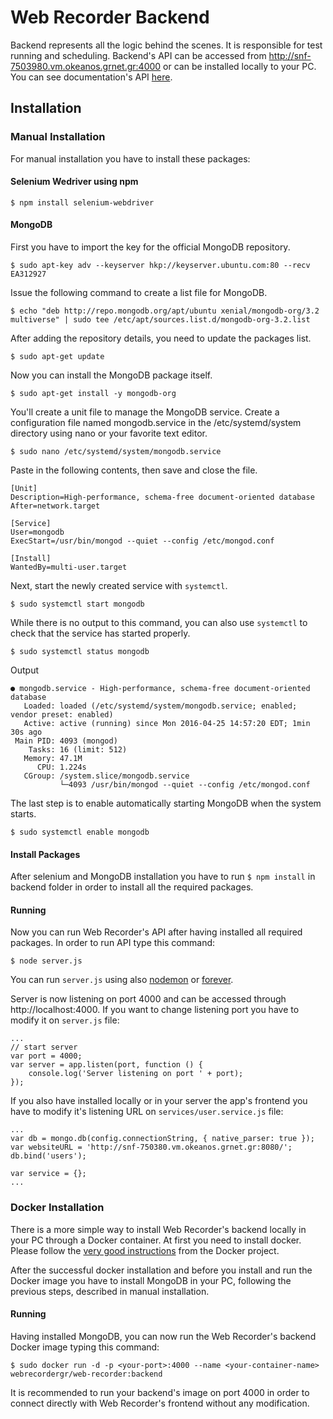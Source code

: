 # Web Recorder Backend
Backend represents all the logic behind the scenes. It is responsible for test running and scheduling. Backend's API can be accessed from http://snf-7503980.vm.okeanos.grnet.gr:4000 or can be installed locally to your PC. You can see documentation's API [here][documentation].

[documentation]: http://snf-750380.vm.okeanos.grnet.gr:8080/documentation

## Installation
### Manual Installation
For manual installation you have to install these packages:
#### Selenium Wedriver using npm
```
$ npm install selenium-webdriver
```
#### MongoDB

 First you have to import the key for the official MongoDB repository.
```
$ sudo apt-key adv --keyserver hkp://keyserver.ubuntu.com:80 --recv EA312927
```

Issue the following command to create a list file for MongoDB.
```
$ echo "deb http://repo.mongodb.org/apt/ubuntu xenial/mongodb-org/3.2 multiverse" | sudo tee /etc/apt/sources.list.d/mongodb-org-3.2.list
```

After adding the repository details, you need to update the packages list.
```
$ sudo apt-get update
```

Now you can install the MongoDB package itself.
```
$ sudo apt-get install -y mongodb-org
```

You'll create a unit file to manage the MongoDB service. Create a configuration file named mongodb.service in the /etc/systemd/system directory using nano or your favorite text editor.
```
$ sudo nano /etc/systemd/system/mongodb.service
```

Paste in the following contents, then save and close the file.
```
[Unit]
Description=High-performance, schema-free document-oriented database
After=network.target

[Service]
User=mongodb
ExecStart=/usr/bin/mongod --quiet --config /etc/mongod.conf

[Install]
WantedBy=multi-user.target
```

Next, start the newly created service with `systemctl`.
```
$ sudo systemctl start mongodb
```

While there is no output to this command, you can also use `systemctl` to check that the service has started properly.
```
$ sudo systemctl status mongodb
```

Output
```
● mongodb.service - High-performance, schema-free document-oriented database
   Loaded: loaded (/etc/systemd/system/mongodb.service; enabled; vendor preset: enabled)
   Active: active (running) since Mon 2016-04-25 14:57:20 EDT; 1min 30s ago
 Main PID: 4093 (mongod)
    Tasks: 16 (limit: 512)
   Memory: 47.1M
      CPU: 1.224s
   CGroup: /system.slice/mongodb.service
           └─4093 /usr/bin/mongod --quiet --config /etc/mongod.conf
```

The last step is to enable automatically starting MongoDB when the system starts.
```
$ sudo systemctl enable mongodb
```

#### Install Packages
After selenium and MongoDB installation you have to run `$ npm install` in backend folder in order to install all the required packages.

#### Running
Now you can run Web Recorder's API after having installed all required packages. In order to run API type this command:
```
$ node server.js
```
You can run `server.js` using also [nodemon][nodemon] or [forever][forever].

Server is now listening on port 4000 and can be accessed through http://localhost:4000. If you want to change listening port you have to modify it on `server.js` file:
```
...
// start server
var port = 4000;
var server = app.listen(port, function () {
    console.log('Server listening on port ' + port);
});
```

If you also have installed locally or in your server the app's frontend you have to modify it's listening URL on `services/user.service.js` file:
```
...
var db = mongo.db(config.connectionString, { native_parser: true });
var websiteURL = 'http://snf-750380.vm.okeanos.grnet.gr:8080/';
db.bind('users');

var service = {};
...
```

[nodemon]: https://github.com/remy/nodemon
[forever]: https://www.npmjs.com/package/forever



### Docker Installation
There is a more simple way to install Web Recorder's backend locally in your PC through a Docker container. At first you need to install docker. Please follow the [very good instructions](https://docs.docker.com/engine/installation/) from the Docker project. 

After the successful docker installation and before you install and run the Docker image you have to install MongoDB in your PC, following the previous steps, described in manual installation.

#### Running
Having installed MongoDB, you can now run the Web Recorder's backend Docker image typing this command:
```
$ sudo docker run -d -p <your-port>:4000 --name <your-container-name> webrecordergr/web-recorder:backend
```
It is recommended to run your backend's image on port 4000 in order to connect directly with Web Recorder's frontend without any modification.
